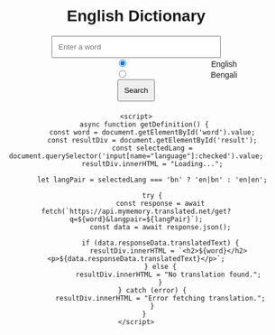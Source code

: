 <!DOCTYPE html>
<html lang="en">
<head>
    <meta charset="UTF-8">
    <meta name="viewport" content="width=device-width, initial-scale=1.0">
    <title>English Dictionary</title>
    <style>
        body {
            font-family: Arial, sans-serif;
            text-align: center;
            margin: 50px;
        }
        input {
            padding: 10px;
            width: 300px;
        }
        button {
            padding: 10px;
            cursor: pointer;
        }
        #result {
            margin-top: 20px;
        }
    </style>
</head>
<body>
    <h1>English Dictionary</h1>
    <input type="text" id="word" placeholder="Enter a word">
    <div>
        <input type="radio" id="en" name="language" value="en" checked>
        <label for="en">English</label>
        <input type="radio" id="bn" name="language" value="bn">
        <label for="bn">Bengali</label>
    </div>
    <button onclick="getDefinition()">Search</button>
    <div id="result"></div>

    <script>
        async function getDefinition() {
            const word = document.getElementById('word').value;
            const resultDiv = document.getElementById('result');
            const selectedLang = document.querySelector('input[name="language"]:checked').value;
            resultDiv.innerHTML = "Loading...";

            let langPair = selectedLang === 'bn' ? 'en|bn' : 'en|en';
            
            try {
                const response = await fetch(`https://api.mymemory.translated.net/get?q=${word}&langpair=${langPair}`);
                const data = await response.json();
                
                if (data.responseData.translatedText) {
                    resultDiv.innerHTML = `<h2>${word}</h2><p>${data.responseData.translatedText}</p>`;
                } else {
                    resultDiv.innerHTML = "No translation found.";
                }
            } catch (error) {
                resultDiv.innerHTML = "Error fetching translation.";
            }
        }
    </script>
</body>
</html>

